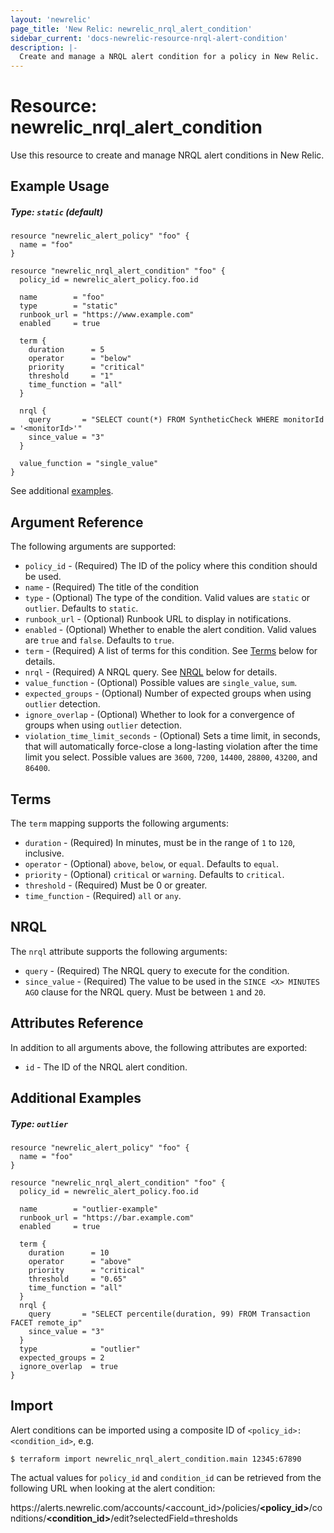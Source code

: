 ```yaml
---
layout: 'newrelic'
page_title: 'New Relic: newrelic_nrql_alert_condition'
sidebar_current: 'docs-newrelic-resource-nrql-alert-condition'
description: |-
  Create and manage a NRQL alert condition for a policy in New Relic.
---
```


# Resource: newrelic_nrql_alert_condition

Use this resource to create and manage NRQL alert conditions in New Relic.

## Example Usage

##### Type: `static` (default)
```hcl
resource "newrelic_alert_policy" "foo" {
  name = "foo"
}

resource "newrelic_nrql_alert_condition" "foo" {
  policy_id = newrelic_alert_policy.foo.id

  name        = "foo"
  type        = "static"
  runbook_url = "https://www.example.com"
  enabled     = true

  term {
    duration      = 5
    operator      = "below"
    priority      = "critical"
    threshold     = "1"
    time_function = "all"
  }

  nrql {
    query       = "SELECT count(*) FROM SyntheticCheck WHERE monitorId = '<monitorId>'"
    since_value = "3"
  }

  value_function = "single_value"
}
```
See additional [examples](#additional-examples).

## Argument Reference

The following arguments are supported:

- `policy_id` - (Required) The ID of the policy where this condition should be used.
- `name` - (Required) The title of the condition
- `type` - (Optional) The type of the condition. Valid values are `static` or `outlier`. Defaults to `static`.
- `runbook_url` - (Optional) Runbook URL to display in notifications.
- `enabled` - (Optional) Whether to enable the alert condition. Valid values are `true` and `false`. Defaults to `true`.
- `term` - (Required) A list of terms for this condition. See [Terms](#terms) below for details.
- `nrql` - (Required) A NRQL query. See [NRQL](#nrql) below for details.
- `value_function` - (Optional) Possible values are `single_value`, `sum`.
- `expected_groups` - (Optional) Number of expected groups when using `outlier` detection.
- `ignore_overlap` - (Optional) Whether to look for a convergence of groups when using `outlier` detection.
- `violation_time_limit_seconds` - (Optional) Sets a time limit, in seconds, that will automatically force-close a long-lasting violation after the time limit you select.  Possible values are `3600`, `7200`, `14400`, `28800`, `43200`, and `86400`.

## Terms

The `term` mapping supports the following arguments:

- `duration` - (Required) In minutes, must be in the range of `1` to `120`, inclusive.
- `operator` - (Optional) `above`, `below`, or `equal`. Defaults to `equal`.
- `priority` - (Optional) `critical` or `warning`. Defaults to `critical`.
- `threshold` - (Required) Must be 0 or greater.
- `time_function` - (Required) `all` or `any`.

## NRQL

The `nrql` attribute supports the following arguments:

- `query` - (Required) The NRQL query to execute for the condition.
- `since_value` - (Required) The value to be used in the `SINCE <X> MINUTES AGO` clause for the NRQL query. Must be between `1` and `20`.

## Attributes Reference

In addition to all arguments above, the following attributes are exported:

- `id` - The ID of the NRQL alert condition.

## Additional Examples

##### Type: `outlier`
```hcl
resource "newrelic_alert_policy" "foo" {
  name = "foo"
}

resource "newrelic_nrql_alert_condition" "foo" {
  policy_id = newrelic_alert_policy.foo.id

  name        = "outlier-example"
  runbook_url = "https://bar.example.com"
  enabled     = true

  term {
    duration      = 10
    operator      = "above"
    priority      = "critical"
    threshold     = "0.65"
    time_function = "all"
  }
  nrql {
    query       = "SELECT percentile(duration, 99) FROM Transaction FACET remote_ip"
    since_value = "3"
  }
  type            = "outlier"
  expected_groups = 2
  ignore_overlap  = true
}
```

## Import

Alert conditions can be imported using a composite ID of `<policy_id>:<condition_id>`, e.g.

```
$ terraform import newrelic_nrql_alert_condition.main 12345:67890
```

The actual values for `policy_id` and `condition_id` can be retrieved from the following URL when looking at the alert condition:

ht<span>tps://</span>alerts.newrelic.com/accounts/\<account_id\>/policies/**\<policy_id\>**/conditions/**\<condition_id\>**/edit?selectedField=thresholds
